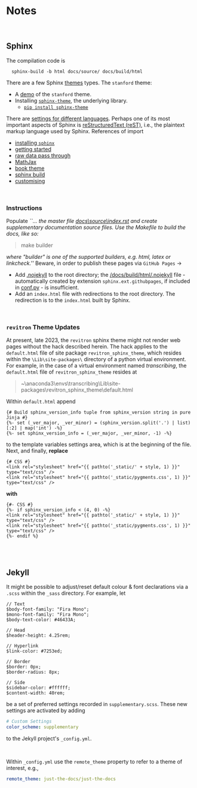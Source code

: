 <br>

# Notes

<br>

## Sphinx

The compilation code is

```shell
  sphinx-build -b html docs/source/ docs/build/html
```

There are a few Sphinx [themes](https://sphinx-themes.org) types.  The `stanford` theme:

* A [demo](https://sphinx-themes.org/sample-sites/sphinx-theme/) of the ``stanford`` theme.
* Installing [`sphinx-theme`](https://sphinx-themes.org/sample-sites/sphinx-theme/#quickstart), the underlying library.
    * [`pip install sphinx-theme`](https://pypi.org/project/sphinx-theme/)

There are [settings for different languages](https://www.sphinx-doc.org/en/master/usage/configuration.html#confval-language).  Perhaps one of its most important aspects of Sphinx is
[reStructuredText (reST)](https://www.sphinx-doc.org/en/master/usage/restructuredtext/index.html), i.e.,  the plaintext markup language used by Sphinx.  References of import

* [installing `sphinx`](https://www.sphinx-doc.org/en/master/usage/installation.html)
* [getting started](https://www.sphinx-doc.org/en/master/tutorial/getting-started.html)
* [raw data pass through](https://docutils.sourceforge.io/docs/ref/rst/directives.html#raw-data-pass-through)
* [MathJax](https://docs.mathjax.org/en/latest/web/configuration.html#configuring-and-loading-in-one-script)
* [book theme](https://sphinx-book-theme.readthedocs.io/en/stable/customize/sidebar-secondary.html)
* [sphinx build](https://www.sphinx-doc.org/en/master/man/sphinx-build.html)
* [customising](https://docs.readthedocs.io/en/stable/guides/adding-custom-css.html#adding-custom-css-or-javascript-to-sphinx-documentation)

<br>

### Instructions

Populate _``... the master file [docs\source\index.rst](/docs/source/index.rst) and create supplementary documentation
source files. Use the Makefile to build the docs, like so:_

> make builder

_where "builder" is one of the supported builders, e.g. html, latex or linkcheck.''_  Beware, in order to publish these pages via `GitHub Pages` $\rightarrow$

* Add [.nojekyll](/.nojekyll) to the root directory; the [/docs/build/html/.nojekyll](/docs/build/html/.nojekyll) file - automatically created by extension `sphinx.ext.githubpages`, if included in [conf.py](/docs/source/conf.py) -  is insufficient.
* Add an `index.html` file with redirections to the root directory.  The redirection is to the `index.html` built by Sphinx. 

<br>

### `revitron` Theme Updates

At present, late 2023, the `revitron` sphinx theme might not render web pages without the hack described herein.  The hack applies
to the `default.html` file of site package `revitron_sphinx_theme`, which resides within the `\Lib\site-packages\` directory
of a python virtual environment.  For example, in the case of a virtual environment named *transcribing*, the `default.html` file
of `revitron_sphinx_theme` resides at

> ~\anaconda3\envs\transcribing\Lib\site-packages\revitron_sphinx_theme\default.html

Within `default.html` append

```text
{# Build sphinx_version_info tuple from sphinx_version string in pure Jinja #}
{%- set (_ver_major, _ver_minor) = (sphinx_version.split('.') | list)[:2] | map('int') -%}
{%- set sphinx_version_info = (_ver_major, _ver_minor, -1) -%}
```

to the template variables settings area, which is at the beginning of the file.  Next, and finally, **replace** 

```text
{# CSS #}
<link rel="stylesheet" href="{{ pathto('_static/' + style, 1) }}" type="text/css" />
<link rel="stylesheet" href="{{ pathto('_static/pygments.css', 1) }}" type="text/css" />
```

**with**

```text
{#- CSS #}
{%- if sphinx_version_info < (4, 0) -%}
<link rel="stylesheet" href="{{ pathto('_static/' + style, 1) }}" type="text/css" />
<link rel="stylesheet" href="{{ pathto('_static/pygments.css', 1) }}" type="text/css" />
{%- endif %}
```

<br>
<br>

## Jekyll

It might be possible to adjust/reset default colour & font declarations via a `.scss` within the `_sass` directory.  For example, let

```shell
// Text
$body-font-family: "Fira Mono";
$mono-font-family: "Fira Mono";
$body-text-color: #46433A;

// Head
$header-height: 4.25rem;

// Hyperlink
$link-color: #7253ed;

// Border
$border: 0px;
$border-radius: 8px;

// Side
$sidebar-color: #ffffff;
$content-width: 40rem;
```

be a set of preferred settings recorded in `supplementary.scss`.  These new settings are activated by adding

```yaml
# Custom Settings
color_scheme: supplementary
```

to the Jekyll project's `_config.yml`.

<br>

Within `_config.yml` use the `remote_theme` property to refer to a theme of interest, e.g., 

```yaml
remote_theme: just-the-docs/just-the-docs
```

<br>
<br>

<br>
<br>

<br>
<br>

<br>
<br>